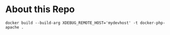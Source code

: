 # About this Repo

```Shell
docker build --build-arg XDEBUG_REMOTE_HOST='mydevhost' -t docker-php-apache .
```
